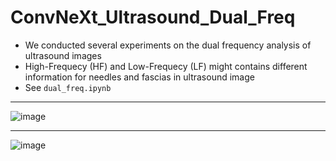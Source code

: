 # ConvNeXt_Ultrasound_Dual_Freq
- We conducted several experiments on the dual frequency analysis of ultrasound images
- High-Frequecy (HF) and Low-Frequecy (LF) might contains different information for needles and fascias in ultrasound image
- See `dual_freq.ipynb`
***
![image](https://github.com/user-attachments/assets/9ac0b905-fa63-42ad-a665-935e8ed3877f)
***
![image](https://github.com/user-attachments/assets/7946543b-a2f5-47bf-9022-b223df3fe8a1)

